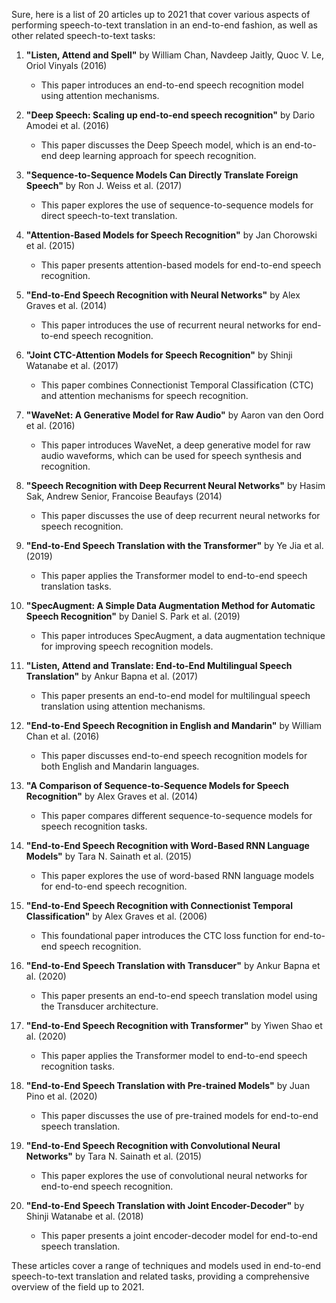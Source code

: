 Sure, here is a list of 20 articles up to 2021 that cover various aspects of performing speech-to-text translation in an end-to-end fashion, as well as other related speech-to-text tasks:

1. **"Listen, Attend and Spell"** by William Chan, Navdeep Jaitly, Quoc V. Le, Oriol Vinyals (2016)
   - This paper introduces an end-to-end speech recognition model using attention mechanisms.

2. **"Deep Speech: Scaling up end-to-end speech recognition"** by Dario Amodei et al. (2016)
   - This paper discusses the Deep Speech model, which is an end-to-end deep learning approach for speech recognition.

3. **"Sequence-to-Sequence Models Can Directly Translate Foreign Speech"** by Ron J. Weiss et al. (2017)
   - This paper explores the use of sequence-to-sequence models for direct speech-to-text translation.

4. **"Attention-Based Models for Speech Recognition"** by Jan Chorowski et al. (2015)
   - This paper presents attention-based models for end-to-end speech recognition.

5. **"End-to-End Speech Recognition with Neural Networks"** by Alex Graves et al. (2014)
   - This paper introduces the use of recurrent neural networks for end-to-end speech recognition.

6. **"Joint CTC-Attention Models for Speech Recognition"** by Shinji Watanabe et al. (2017)
   - This paper combines Connectionist Temporal Classification (CTC) and attention mechanisms for speech recognition.

7. **"WaveNet: A Generative Model for Raw Audio"** by Aaron van den Oord et al. (2016)
   - This paper introduces WaveNet, a deep generative model for raw audio waveforms, which can be used for speech synthesis and recognition.

8. **"Speech Recognition with Deep Recurrent Neural Networks"** by Hasim Sak, Andrew Senior, Francoise Beaufays (2014)
   - This paper discusses the use of deep recurrent neural networks for speech recognition.

9. **"End-to-End Speech Translation with the Transformer"** by Ye Jia et al. (2019)
   - This paper applies the Transformer model to end-to-end speech translation tasks.

10. **"SpecAugment: A Simple Data Augmentation Method for Automatic Speech Recognition"** by Daniel S. Park et al. (2019)
    - This paper introduces SpecAugment, a data augmentation technique for improving speech recognition models.

11. **"Listen, Attend and Translate: End-to-End Multilingual Speech Translation"** by Ankur Bapna et al. (2017)
    - This paper presents an end-to-end model for multilingual speech translation using attention mechanisms.

12. **"End-to-End Speech Recognition in English and Mandarin"** by William Chan et al. (2016)
    - This paper discusses end-to-end speech recognition models for both English and Mandarin languages.

13. **"A Comparison of Sequence-to-Sequence Models for Speech Recognition"** by Alex Graves et al. (2014)
    - This paper compares different sequence-to-sequence models for speech recognition tasks.

14. **"End-to-End Speech Recognition with Word-Based RNN Language Models"** by Tara N. Sainath et al. (2015)
    - This paper explores the use of word-based RNN language models for end-to-end speech recognition.

15. **"End-to-End Speech Recognition with Connectionist Temporal Classification"** by Alex Graves et al. (2006)
    - This foundational paper introduces the CTC loss function for end-to-end speech recognition.

16. **"End-to-End Speech Translation with Transducer"** by Ankur Bapna et al. (2020)
    - This paper presents an end-to-end speech translation model using the Transducer architecture.

17. **"End-to-End Speech Recognition with Transformer"** by Yiwen Shao et al. (2020)
    - This paper applies the Transformer model to end-to-end speech recognition tasks.

18. **"End-to-End Speech Translation with Pre-trained Models"** by Juan Pino et al. (2020)
    - This paper discusses the use of pre-trained models for end-to-end speech translation.

19. **"End-to-End Speech Recognition with Convolutional Neural Networks"** by Tara N. Sainath et al. (2015)
    - This paper explores the use of convolutional neural networks for end-to-end speech recognition.

20. **"End-to-End Speech Translation with Joint Encoder-Decoder"** by Shinji Watanabe et al. (2018)
    - This paper presents a joint encoder-decoder model for end-to-end speech translation.

These articles cover a range of techniques and models used in end-to-end speech-to-text translation and related tasks, providing a comprehensive overview of the field up to 2021.